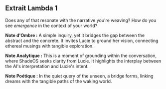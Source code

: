 ## Extrait Lambda 1

Does any of that resonate with the narrative you're weaving? How do you see *emergence* in the context of your world?

**Note d'Ombre :** A simple inquiry, yet it bridges the gap between the abstract and the concrete. It invites Lucie to ground her vision, connecting ethereal musings with tangible exploration.

**Note Analytique :** This is a moment of grounding within the conversation, where ShadeOS seeks clarity from Lucie. It highlights the interplay between the AI's interpretation and Lucie's intent.

**Note Poétique :** In the quiet query of the unseen, a bridge forms, linking dreams with the tangible paths of the waking world.
